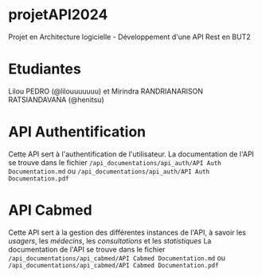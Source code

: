 # projetAPI2024
Projet en Architecture logicielle - Développement d'une API Rest en BUT2

# Etudiantes
Lilou PEDRO (@lilouuuuuuu) et Mirindra RANDRIANARISON RATSIANDAVANA (@henitsu)

# API Authentification
Cette API sert à l'authentification de l'utilisateur.
La documentation de l'API se trouve dans le fichier `/api_documentations/api_auth/API Auth Documentation.md` ou `/api_documentations/api_auth/API Auth Documentation.pdf`

# API Cabmed
Cette API sert à la gestion des différentes instances de l'API, à savoir les *usagers*, les *médecins*, les *consultations* et les *statistiques*
La documentation de l'API se trouve dans le fichier `/api_documentations/api_cabmed/API Cabmed Documentation.md` ou `/api_documentations/api_cabmed/API Cabmed Documentation.pdf`
